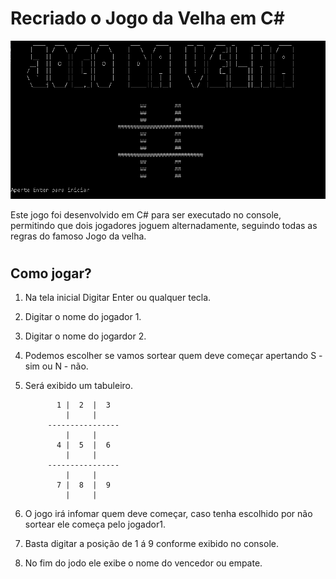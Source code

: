 # Recriado o Jogo da Velha em C#

![Alt text](image-1.png)

Este jogo foi desenvolvido em C# para ser executado no console, permitindo que dois jogadores joguem alternadamente, seguindo todas as regras do famoso Jogo da velha.

#

## Como jogar?
1. Na tela inicial Digitar Enter ou qualquer tecla.
2. Digitar o nome do jogador 1.
3. Digitar o nome do jogardor 2.
4. Podemos escolher se vamos sortear quem deve começar apertando S - sim ou N - não.
5. Será exibido um tabuleiro.

              1 |  2  |  3
                |     |
            ----------------
                |     |
              4 |  5  |  6
                |     |
            ----------------
                |     |
              7 |  8  |  9
                |     |

6. O jogo irá infomar quem deve começar, caso tenha escolhido  por não sortear ele começa pelo jogador1.
7. Basta digitar a posição de 1 á 9 conforme exibido no console.
8. No fim do jodo ele exibe o nome do vencedor ou empate.
